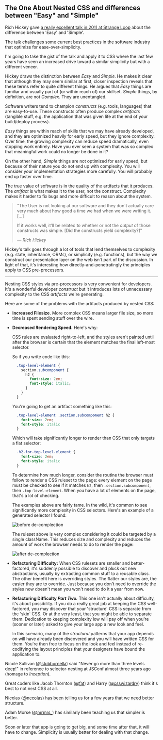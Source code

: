 ## The One About Nested CSS and differences between "Easy" and "Simple"

Rich Hickey gave [a really excellent talk in 2011 at Strange Loop](http://www.infoq.com/presentations/Simple-Made-Easy)
about the difference between 'Easy' and 'Simple'.

The talk challenges some current best practices in the software industry
that optimize for ease-over-simplicity.

I'm going to take the gist of the talk and apply it to CSS where the last few
years have seen an increased drive toward a similar simplicity but with a
different veneer.

Hickey draws the distinction between _Easy_ and _Simple_. He makes it clear
that although they may seem similar at first, closer inspection reveals
that these terms refer to quite different things.
He argues that _Easy_ things are familiar and usually part of (or within reach
of) our skillset. _Simple_ things, by definition, are not  _Complex_. They are
unentangled.

Software writers tend to champion _constructs_ (e.g. tools, languages) that are
easy-to-use. These constructs often produce complex _artifacts_
(tangible stuff, e.g. the application that was given life at the end of
your build/deploy process).

_Easy_ things are within reach of skills that we may have already developed, and
they are optimized heavily for early speed, but they ignore complexity. Over
time, the growing complexity can reduce speed dramatically, even stopping work
entirely.  Have you ever seen a system that was so complex that meaningful work
could no longer be done in it?

On the other hand, _Simple_ things are not optimized for early speed, but
because of their nature you do not end up with complexity. You will 
consider your implementation strategies more carefully. You will probably
end up faster over time.

The true value of software is in the quality of the artifacts that it produces.
The _artifact_ is what makes it to the user, not the construct. Complexity
makes it harder to fix bugs and more difficult to reason about the system.

> "The User is not looking at our software and they don't actually care
> very much about how good a time we had when we were writing it. [...]
>
> If it works well, it'll be related to whether or not the _output_ of
> those constructs was simple. [Did the constructs yield complexity?]"
>
> *&mdash; Rich Hickey*

Hickey's talk goes through a lot of tools that lend themselves to complexity
(e.g. state, inheritance, ORMs), or simplicity (e.g. functions), but the way
we construct our presentation layer on the web isn't part of the discussion.
In light of that, it's interesting how directly-and-penetratingly the principles
apply to CSS pre-processors.

***

Nesting CSS styles via pre-processors is very convenient for developers.
It's a wonderful developer _construct_ but it introduces lots of unnecessary
complexity to the CSS _artifacts_ we're generating.

Here are some of the problems with the artifacts produced by nested CSS:

  * **Increased Filesize.** More complex CSS means larger file size, so more time is spent sending stuff over the wire.

  * **Decreased Rendering Speed.** Here's why:

    CSS rules are evaluated right-to-left, and the styles aren't painted until
    after the browser is certain that the element matches the final left-most selector.

    So if you write code like this:

    ```css
      .top-level-element {
        section.subcomponent {
          h2 {
            font-size: 2em;
            font-style: italic;
          }
        }
      }
    ```

    You're going to get an artifact something like this:

    ```css
      .top-level-element .section.subcomponent h2 {
        font-size: 2em;
        font-style: italic
      }
    ```

    Which will take significantly longer to render than CSS that only targets
    a flat selector:

    ```css
      .h2-for-top-level-element {
        font-size: 2em;
        font-style: italic
      }
    ```

    To determine how much longer, consider the routine the browser must follow
    to render a CSS ruleset to the page: every element on the page must be
    checked to see if it matches `h2`, then `.section.subcomponent`, then
    `.top-level-element`. When you have a lot of elements on the page, that's
    a lot of checking.

    The examples above are fairly tame. In the wild, it's common to see
    significantly more complexity in CSS selectors. Here's an example of a
    generated selector I found:

    ![before de-complection](http://cloud.ahfr.org/263fe0/3f3f576fa927f2933742.png)

    The ruleset above is very complex considering it could be targeted by a
    single className. This reduces size and complexity and reduces the amount
    of work the browser needs to do to render the page:

    ![after de-complection](http://cloud.ahfr.org/1ccc71/12d7893f3c2430893dae.png)

  * **Refactoring Difficulty:** When CSS rulesets are smaller and better-factored,
    it's suddenly possible to discover and pluck out new abstractions, usually
    by extracting common stuff to a reusable class. The other benefit here is
    overriding styles. The flatter our styles are, the easier they are to
    override. Just because you don't need to override the styles now doesn't
    mean you won't need to do it a year from now.

  * **Refactoring Difficulty _Part Two:_** This one isn't actually about
    difficulty, it's about possibility. If you do a really great job at keeping
    the CSS well-factored, you may discover that your 'structure' CSS is
    separate from the 'skin' CSS. Or at the very least, that you might be able
    to separate them. Dedication to keeping complexity low will pay off when
    you're (sooner or later) asked to give your large app a new look and feel.

    In this scenario, many of the _structural_ patterns that your app depends 
    on will have already been discovered and you will have written CSS for them.
    You're then free to focus on the look and feel instead of re-codifying the
    layout principles that your designers have bound the application to.

Nicole Sullivan ([@stubbornella](https://twitter.com/stubbornella)) said
"Never go more than three levels deep!" in reference to selector-nesting at
JSConf almost three years ago (homage to *Inception*).

Great coders like Jacob Thornton ([@fat](https://twitter.com/fat)) and
Harry ([@csswizardry](https://twitter.com/csswizardry/)) think it's best to not nest CSS at all.

Nicolas ([@necolas](https://twitter.com/necolas)) has been telling us for a few years that we need better structure.

Adam Morse ([@mrmrs_](https://twitter.com/mrmrs_)) has similarly been teaching us
that simpler is better.

Soon or later that app is going to get big, and some time after that, it will
have to change. Simplicity is usually better for dealing with that change.
